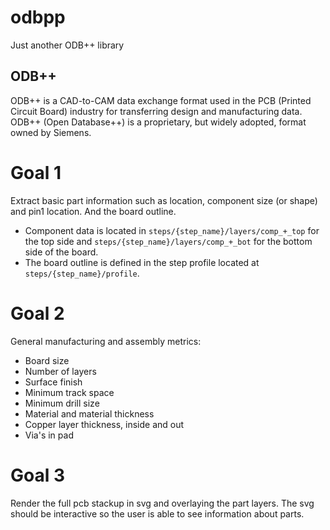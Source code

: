# odbpp
Just another ODB++ library

## ODB++
ODB++ is a CAD-to-CAM data exchange format used in the PCB (Printed Circuit Board) industry for transferring design and manufacturing data. ODB++ (Open Database++) is a proprietary, but widely adopted, format owned by Siemens.

# Goal 1
Extract basic part information such as location, component size (or shape) and pin1 location. And the board outline.
- Component data is located in `steps/{step_name}/layers/comp_+_top` for the top side and `steps/{step_name}/layers/comp_+_bot` for the bottom side of the board.
- The board outline is defined in the step profile located at `steps/{step_name}/profile`.

# Goal 2
General manufacturing and assembly metrics:
- Board size
- Number of layers
- Surface finish
- Minimum track space
- Minimum drill size
- Material and material thickness
- Copper layer thickness, inside and out
- Via's in pad

# Goal 3
Render the full pcb stackup in svg and overlaying the part layers. The svg should be interactive so the user is able to see information about parts.
